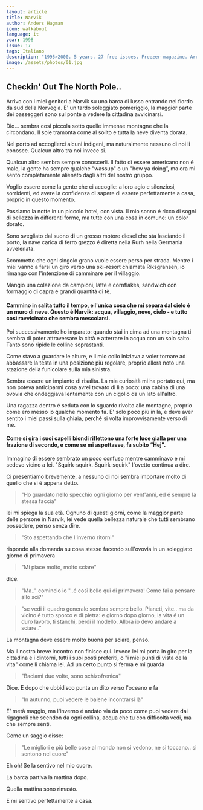```yaml
---
layout: article
title: Narvik
author: Anders Hagman
icon: walkabout
language: it
year: 1998
issue: 17
tags: Italiano
description: "1995>2000. 5 years. 27 free issues. Freezer magazine. Arrivo con i miei genitori a Narvik su una barca di lusso entrando nel fiordo da sud della Norvegia. E' un tardo soleggiato pomeriggio, la maggior parte dei passeggeri sono sul ponte a vedere la cittadina avvicinarsi."
image: /assets/photos/01.jpg
---
```



## Checkin' Out The North Pole..

Arrivo con i miei genitori a Narvik su una barca di lusso entrando nel fiordo da sud della Norvegia. E' un tardo soleggiato pomeriggio, la maggior parte dei passeggeri sono sul ponte a vedere la cittadina avvicinarsi.

Dio... sembra così piccola sotto quelle immense montagne che la circondano. Il sole tramonta come al solito e tutta la neve diventa dorata.

Nel porto ad accoglierci alcuni indigeni, ma naturalmente nessuno di noi li conosce. Qualcun altro tra noi invece si.

Qualcun altro sembra sempre conoscerli. Il fatto di essere americano non é male, la gente ha sempre qualche "wassup" o un "how ya doing”, ma ora mi sento completamente alienato dagli altri del nostro gruppo.

Voglio essere come la gente che ci accoglie: a loro agio e silenziosi, sorridenti, ed avere la confidenza di sapere di essere perfettamente a casa, proprio in questo momento.

Passiamo la notte in un piccolo hotel, con vista. Il mio sonno é ricco di sogni di bellezza in differenti forme, ma tutte con una cosa in comune: un color dorato.

Sono svegliato dal suono di un grosso motore diesel che sta lasciando il porto, la nave carica di ferro grezzo é diretta nella Rurh nella Germania avvelenata.

Scommetto che ogni singolo grano vuole essere perso per strada. Mentre i miei vanno a farsi un giro verso una ski-resort chiamata Riksgransen, io rimango con l'intenzione di camminare per il villaggio.

Mangio una colazione da campioni, latte e cornflakes, sandwich con formaggio di capra e grandi quantità di tè.

#### Cammino in salita tutto il tempo, e l'unica cosa che mi separa dal cielo é un muro di neve. Questo é Narvik: acqua, villaggio, neve, cielo - e tutto così ravvicinato che sembra mescolarsi.

Poi successivamente ho imparato: quando stai in cima ad una montagna ti sembra di poter attraversare la città e atterrare in acqua con un solo salto. Tanto sono ripide le colline soprastanti.

Come stavo a guardare le alture, e il mio collo iniziava a voler tornare ad abbassare la testa in una posizione più regolare, proprio allora noto una stazione della funicolare sulla mia sinistra.

Sembra essere un impianto di risalita. La mia curiosità mi ha portato qui, ma non poteva anticiparmi cosa avrei trovato di lì a poco: una cabina di una ovovia che ondeggiava lentamente con un cigolio da un lato all'altro.

Una ragazza dentro é seduta con lo sguardo rivolto alle montagne, proprio come ero messo io qualche momento fa. E' solo poco più in là, e deve aver sentito i miei passi sulla ghiaia, perché si volta improvvisamente verso di me.

#### Come si gira i suoi capelli biondi riflettono una forte luce gialla per una frazione di secondo, e come se mi aspettasse, fa subito “Hej".

Immagino di essere sembrato un poco confuso mentre camminavo e mi sedevo vicino a lei. "Squirk-squirk. Squirk-squirk" l'ovetto continua a dire.

Ci presentiamo brevemente, a nessuno di noi sembra importare molto di quello che si é appena detto.

>"Ho guardato nello specchio ogni giorno per vent'anni, ed é sempre la stessa faccia"

lei mi spiega la sua età. Ognuno di questi giorni, come la maggior parte delle persone in Narvik, lei vede quella bellezza naturale che tutti sembrano possedere, penso senza dire.

>"Sto aspettando che l'inverno ritorni"

risponde alla domanda su cosa stesse facendo sull'ovovia in un soleggiato giorno di primavera

>"Mi piace molto, molto sciare"

dice.

>"Ma.." comincio io "..é così bello qui di primavera! Come fai a pensare allo sci?"

>"se vedi il quadro generale sembra sempre bello. Pianeti, vite.. ma da vicino é tutto sporco e di pietra: e giorno dopo giorno, la vita é un duro lavoro, ti stanchi, perdi il modello. Allora io devo andare a sciare.."

La montagna deve essere molto buona per sciare, penso.

Ma il nostro breve incontro non finisce qui. Invece lei mi porta in giro per la cittadina e i dintorni, tutti i suoi posti preferiti, o "i miei punti di vista della vita" come li chiama lei. Ad un certo punto si ferma e mi guarda

>"Baciami due volte, sono schizofrenica"

Dice. E dopo che ubbidisco punta un dito verso l'oceano e fa

>"In autunno, puoi vedere le balene incontrarsi là"

E' metà maggio, ma l'inverno é andato via da poco come puoi vedere dai rigagnoli che scendon da ogni collina, acqua che tu con difficoltà vedi, ma che sempre senti.

Come un saggio disse:

>"Le migliori e più belle cose al mondo non si vedono, ne si toccano.. si sentono nel cuore"

Eh oh! Se la sentivo nel mio cuore.

La barca partiva la mattina dopo.

Quella mattina sono rimasto.

E mi sentivo perfettamente a casa.
